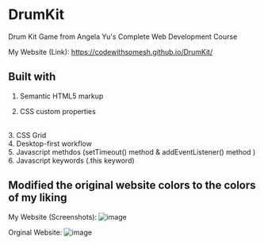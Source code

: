 # DrumKit


Drum Kit Game from Angela Yu's Complete Web Development Course

My Website (Link): https://codewithsomesh.github.io/DrumKit/

<hl>

## Built with

  1. Semantic HTML5 markup 

  2. CSS custom properties 
<br>
  3. CSS Grid
<br>
  4. Desktop-first workflow
<br>
  5. Javascript methdos (setTimeout() method & addEventListener() method )
  <br>
  6. Javascript keywords (.this keyword)

  <hl>

## Modified the original website colors to the colors of my liking

My Website (Screenshots):
![image](https://user-images.githubusercontent.com/123357802/224360491-88170a90-669f-4b7b-acac-ea2cc0f1e2a1.png)

Orginal Website:
![image](https://user-images.githubusercontent.com/123357802/224361252-d16de8bd-e549-45b0-9fe0-e30b4792b804.png)

